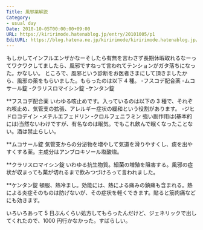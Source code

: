 ```yaml
---
Title: 風邪薬解説
Category:
- usual day
Date: 2010-10-05T00:00:00+09:00
URL: https://kiririmode.hatenablog.jp/entry/20101005/p1
EditURL: https://blog.hatena.ne.jp/kiririmode/kiririmode.hatenablog.jp/atom/entry/8454420450078211533
---
```



もしかしてインフルエンザかなーそしたら有無を言わさず長期休暇取れるなーってワクワクしてましたら、風邪ですねって言われてテンションがガタ落ちになった。かなしい。
ところで、風邪という診断をお医者さまにして頂きましたから、風邪の薬をもらいました。もらったのは以下 4 種。
-フスコデ配合薬
-ムコサール錠
-クラリスロマイシン錠
-ケンタン錠

**フスコデ配合薬
いわゆる咳止めです。入っているのは以下の 3 種で、それぞれ咳止め、気管支の拡張、アレルギー症状の緩和という役割があります。
-ジヒドロコデイン
-メチルエフェドリン
-クロルフェニラミン
強い副作用は(基本的には)当然ないわけですが、有名なのは眠気。でもこれ飲んで眠くなったことない。酒は禁止らしい。

**ムコサール錠
気管支からの分泌物を増やして気道を滑りやすくし、痰を出やすくする薬。主成分はアンブロキソール塩酸塩。

**クラリスロマイシン錠
いわゆる抗生物質。細菌の増殖を阻害する。風邪の症状が収まっても薬が切れるまで飲みつづけろって言われました。

**ケンタン錠
頓服、熱冷まし。効能には、熱による痛みの鎮痛も含まれる。熱による炎症そのものは防げないが、その症状を軽くできます。貼ると筋肉痛などにも効きます。


いろいろあって 5 日ぶんくらい処方してもらったんだけど、ジェネリックで出してくれたので、1000 円行かなかった。すばらしい。
